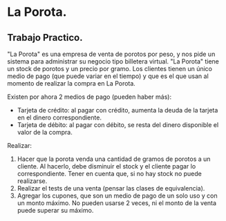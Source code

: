 # La Porota.
## Trabajo Practico.

"La Porota" es una empresa de venta de porotos por peso, y nos pide un sistema para administrar su negocio tipo billetera virtual. "La Porota" tiene un stock de porotos y un precio por gramo. Los clientes tienen un único medio de pago (que puede variar en el tiempo) y que es el que usan al momento de realizar la compra en La Porota.

Existen por ahora 2 medios de pago (pueden haber más):
- Tarjeta de crédito: al pagar con crédito, aumenta la deuda de la tarjeta en el dinero correspondiente.
- Tarjeta de débito: al pagar con débito, se resta del dinero disponible el valor de la compra.

Realizar:
1. Hacer que la porota venda una cantidad de gramos de porotos a un cliente. Al hacerlo, debe disminuir el stock y el cliente pagar lo correspondiente. Tener en cuenta que, si no hay stock no puede realizarse.
2. Realizar el tests de una venta (pensar las clases de equivalencia).
3. Agregar los cupones, que son un medio de pago de un solo uso y con un monto máximo. No pueden usarse 2 veces, ni el monto de la venta puede superar su máximo.